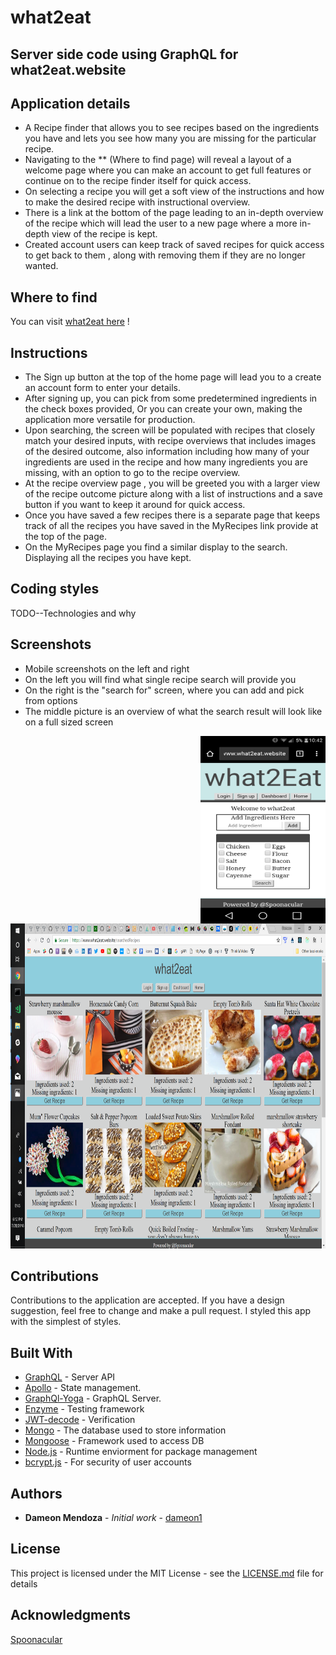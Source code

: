 # what2eat

## Server side code using GraphQL for what2eat.website

## Application details

- A Recipe finder that allows you to see recipes based on the ingredients you have and lets you see
  how many you are missing for the particular recipe.
- Navigating to the ** (Where to find page) will reveal a layout of a welcome page where you can make an          account to get full features or continue on to the recipe finder itself for quick access.
- On selecting a recipe you will get a soft view of the instructions and how to make the desired
  recipe with instructional overview.
- There is a link at the bottom of the page leading to an in-depth overview of the recipe which will
  lead the user to a new page where a more in-depth view of the recipe is kept.
- Created account users can keep track of saved recipes for quick access to get back to them , along with         removing them if they are no longer wanted.

## Where to find

You can visit  [what2eat here](https://www.dameonmendoza.com/graphQL-recipeFinderClient/) !

## Instructions

- The Sign up button at the top of the home page will lead you to a create an account form to enter your          details.
- After signing up, you can pick from some predetermined ingredients in the check boxes provided,
  Or you can create your own, making the application more versatile for production.
- Upon searching, the screen will be populated with recipes that closely match your desired inputs, with         recipe overviews that includes images of the desired outcome, also information including how many of your 
  ingredients are used in the recipe and how many ingredients you are missing, with an option to go to the recipe overview.
- At the recipe overview page , you will be greeted you with a larger view of the recipe outcome picture
  along with a list of instructions and a save button if you want to keep it around for quick access.
- Once you have saved a few recipes there is a separate page that keeps track of all the recipes you have
  saved in the MyRecipes link provide at the top of the page.
- On the MyRecipes page you find a similar display to the search. Displaying all the recipes you have kept.

## Coding styles

TODO--Technologies and why

## Screenshots

- Mobile screenshots on the left and right
- On the left you will find what single recipe search will provide you
- On the right is the "search for" screen, where you can add and pick from options
- The middle picture is an overview of what the search result will look like on a full sized screen

<img align="right" width="200" height="300" src="/assets/images/homescreen.png">
<p align="center">
  <img width="600" height="520" src="/assets/images/searchedRecipes.png">
</p>

## Contributions

Contributions to the application are accepted. If you have a design suggestion, feel free to
change and make a pull request. I styled this app with the simplest of styles.

## Built With
- [GraphQL](https://graphql.org/) - Server API
- [Apollo](https://www.apollographql.com/) - State management.
- [GraphQl-Yoga](https://github.com/prisma/graphql-yoga/blob/master/README.md) - GraphQL Server.
- [Enzyme](https://airbnb.io/enzyme) - Testing framework
- [JWT-decode](https://www.npmjs.com/package/jwt-decode) - Verification
- [Mongo](https://www.mongodb.com) - The database used to store information
- [Mongoose](http://mongoosejs.com/docs/guide.html) - Framework used to access DB
- [Node.js](https://nodejs.org/en) - Runtime enviorment for package management
- [bcrypt.js](https://www.npmjs.com/package/bcryptjs) - For security of user accounts

## Authors

- **Dameon Mendoza** - *Initial work* - [dameon1](https://github.com/dameon1)

## License

This project is licensed under the MIT License - see the [LICENSE.md](LICENSE.md) file for details

## Acknowledgments

[Spoonacular](https://spoonacular.com/)
